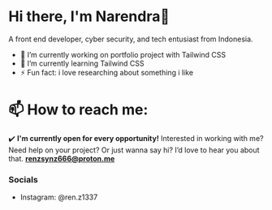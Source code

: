 # Hi there, I'm Narendra👋

A front end developer, cyber security, and tech entusiast from Indonesia.

- 🔭 I’m currently working on portfolio project with Tailwind CSS
- 🌱 I’m currently learning Tailwind CSS
- ⚡ Fun fact: i love researching about something i like

# 📫 How to reach me:
✔️ **I'm currently open for every opportunity!** Interested in working with me? Need help on your project? Or just wanna say hi? I’d love to hear you about that. 
**renzsynz666@proton.me**

### Socials
- Instagram: @ren.z1337
